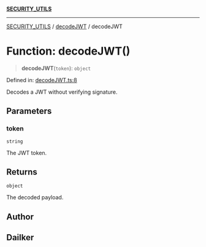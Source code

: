 [**SECURITY_UTILS**](../../README.md)

***

[SECURITY_UTILS](../../README.md) / [decodeJWT](../README.md) / decodeJWT

# Function: decodeJWT()

> **decodeJWT**(`token`): `object`

Defined in: [decodeJWT.ts:8](https://github.com/dailker/everyutil/blob/26e2bb73429918cf0d08899e9efd90b82a42c92e/src/security/decodeJWT.ts#L8)

Decodes a JWT without verifying signature.

## Parameters

### token

`string`

The JWT token.

## Returns

`object`

The decoded payload.

## Author

## Dailker
